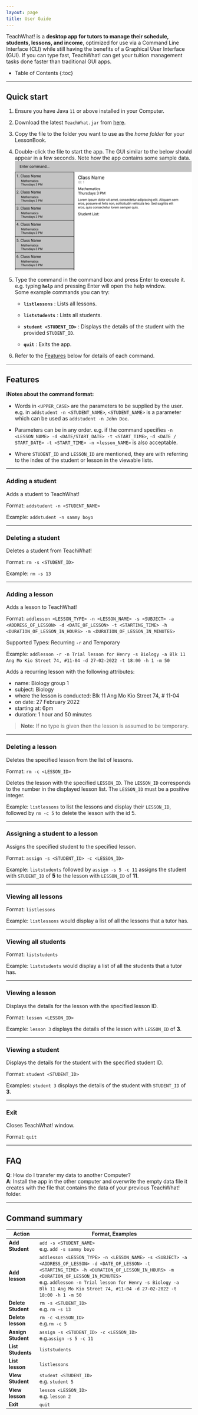 ```yaml
---
layout: page
title: User Guide
---
```


TeachWhat! is a **desktop app for tutors to manage their schedule, students, lessons, and 
income**, optimized for use via a Command Line Interface (CLI) while still having the 
benefits of a Graphical User Interface (GUI). 
If you can type fast, TeachWhat! can get your tuition management tasks done faster than 
traditional GUI apps.

* Table of Contents
{:toc}

--------------------------------------------------------------------------------------------------------------------

## Quick start

1. Ensure you have Java `11` or above installed in your Computer.

2. Download the latest `TeachWhat.jar` from [here](https://github.com/AY2122S2-CS2103T-W11-3/tp/releases).

3. Copy the file to the folder you want to use as the _home folder_ for your LessonBook.

4. Double-click the file to start the app. The GUI similar to the below should appear in a few seconds. 
Note how the app contains some sample data.<br> ![Ui](images/Ui.png)

5. Type the command in the command box and press Enter to execute it. e.g. typing **`help`** and pressing Enter will open the help window.<br>
   Some example commands you can try:

   * **`listlessons`** : Lists all lessons.

   * **`liststudents`** : Lists all students.

   * **`student <STUDENT_ID>`** : Displays the details of the student with the provided `STUDENT_ID`.
   
   * **`quit`** : Exits the app.

6. Refer to the [Features](#features) below for details of each command.

--------------------------------------------------------------------------------------------------------------------

## Features

<div markdown="block" class="alert alert-info">

**:information_source:Notes about the command format:**

* Words in `<UPPER_CASE>` are the parameters to be supplied by the user.<br>
  e.g. in `addstudent -n <STUDENT_NAME>`, `<STUDENT_NAME>` is a parameter which can be used as `addstudent -n John Doe`.

* Parameters can be in any order.
  e.g. if the command specifies `-n <LESSON_NAME> -d <DATE/START_DATE> -t <START_TIME>`, `-d <DATE / START_DATE> -t <START_TIME> -n <lesson_NAME>` is also acceptable.

* Where `STUDENT_ID` and `LESSON_ID` are mentioned, they are with referring to the index of the student or lesson in the viewable lists.
</div>

---

### Adding a student

Adds a student to TeachWhat!

Format: `addstudent -n <STUDENT_NAME>`

Example: `addstudent -n sammy boyo`

---

### Deleting a student

Deletes a student from TeachWhat!

Format: `rm -s <STUDENT_ID>`

Example: `rm -s 13`

---

### Adding a lesson

Adds a lesson to TeachWhat!

Format: `addlesson <LESSON_TYPE> -n <LESSON_NAME> -s <SUBJECT> -a <ADDRESS_OF_LESSON> -d <DATE_OF_LESSON> -t <STARTING_TIME> -h <DURATION_OF_LESSON_IN_HOURS> -m <DURATION_OF_LESSON_IN_MINUTES>`

Supported Types: Recurring `-r` and Temporary

Example: `addlesson -r -n Trial lesson for Henry -s Biology -a Blk 11 Ang Mo Kio Street 74, #11-04 -d 27-02-2022 -t 18:00 -h 1 -m 50`

Adds a recurring lesson with the following attributes:
* name: Biology group 1
* subject: Biology
* where the lesson is conducted: Blk 11 Ang Mo Kio Street 74, # 11-04
* on date: 27 February 2022
* starting at: 6pm
* duration: 1 hour and 50 minutes
>**Note:** If no type is given then the lesson is assumed to be temporary.

---

### Deleting a lesson

Deletes the specified lesson from the list of lessons.

Format:  `rm -c <LESSON_ID>`

Deletes the lesson with the specified `LESSON_ID`.
The `LESSON_ID` corresponds to the number in the displayed lesson list.
The `LESSON_ID` must be a positive integer.

Example:
`listlessons` to list the lessons and display their `LESSON_ID`, 
followed by `rm -c 5` to delete the lesson with the id 5.

---

### Assigning a student to a lesson

Assigns the specified student to the specified lesson.

Format: `assign -s <STUDENT_ID> -c <LESSON_ID>`

Example: `liststudents` followed by `assign -s 5 -c 11` assigns the student with `STUDENT_ID` of **5**
to the lesson with `LESSON_ID` of **11**.

---

### Viewing all lessons

Format: `listlessons`

Example: `listlessons` would display a list of all the lessons that a tutor has.

---

### Viewing all students

Format: `liststudents`

Example: `liststudents` would display a list of all the students that a tutor has.

---

### Viewing a lesson
Displays the details for the lesson with the specified lesson ID.

Format: `lesson <LESSON_ID>`

Example: `lesson 3` displays the details of the lesson with `LESSON_ID` of **3**.

---

### Viewing a student

Displays the details for the student with the specified student ID.

Format: `student <STUDENT_ID>`

Examples: `student 3` displays the details of the student with `STUDENT_ID` of **3**.

___

### Exit

Closes TeachWhat! window.
  
Format: `quit`

--------------------------------------------------------------------------------------------------------------------

## FAQ

**Q**: How do I transfer my data to another Computer?<br>
**A**: Install the app in the other computer and overwrite the empty data file it creates with the file that contains
the data of your previous TeachWhat! folder.

--------------------------------------------------------------------------------------------------------------------

## Command summary

| Action             | Format, Examples                                                                                                                                                                                                                                                                                                              |
|--------------------|-------------------------------------------------------------------------------------------------------------------------------------------------------------------------------------------------------------------------------------------------------------------------------------------------------------------------------|
| **Add Student**    | `add -s <STUDENT_NAME>` <br> e.g. `add -s sammy boyo`                                                                                                                                                                                                                                                                         |
| **Add lesson**     | `addlesson <LESSON_TYPE> -n <LESSON_NAME> -s <SUBJECT> -a <ADDRESS_OF_LESSON> -d <DATE_OF_LESSON> -t <STARTING_TIME> -h <DURATION_OF_LESSON_IN_HOURS> -m <DURATION_OF_LESSON_IN_MINUTES>` <br> e.g. `addlesson -n Trial lesson for Henry -s Biology -a Blk 11 Ang Mo Kio Street 74, #11-04 -d 27-02-2022 -t 18:00 -h 1 -m 50` |
| **Delete Student** | `rm -s <STUDENT_ID>`<br> e.g. `rm -s 13`                                                                                                                                                                                                                                                                                      |
| **Delete lesson**  | `rm -c <LESSON_ID>`<br> e.g.`rm -c 5`                                                                                                                                                                                                                                                                                         |
| **Assign Student** | `assign -s <STUDENT_ID> -c <LESSON_ID>`<br> e.g.`assign -s 5 -c 11`                                                                                                                                                                                                                                                           |
| **List Students**  | `liststudents`                                                                                                                                                                                                                                                                                                                |
| **List lesson**    | `listlessons`                                                                                                                                                                                                                                                                                                                 |
| **View Student**   | `student <STUDENT_ID>` <br> e.g. `student 5`                                                                                                                                                                                                                                                                                  |
| **View lesson**    | `lesson <LESSON_ID>`<br> e.g. `lesson 2`                                                                                                                                                                                                                                                                                      |
| **Exit**           | `quit`                                                                                                                                                                                                                                                                                                                        |
